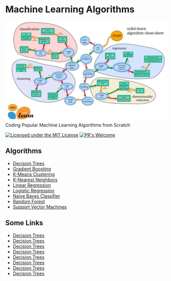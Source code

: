 # Machine Learning Algorithms
![SciKit-Learn ML Roadmap](/ml_map.jpg)
Coding Popular Machine Learning Algorithms from Scratch

[![Licensed under the MIT License](https://img.shields.io/badge/License-MIT-blue.svg)](https://github.com/Microsoft/BosqueLanguage/blob/master/LICENSE.txt)
[![PR's Welcome](https://img.shields.io/badge/PRs%20-welcome-brightgreen.svg)](#contribute)


## Algorithms
* [Decision Trees](https://github.com/Jadams29/ML_From_Scratch/tree/master/Decision_Trees)
* [Gradient Boosting](https://github.com/Jadams29/ML_From_Scratch/tree/master/Gradient_Boosting)
* [K-Means Clustering](https://github.com/Jadams29/ML_From_Scratch/tree/master/K-Means_Clustering)
* [K-Nearest Neighbors](https://github.com/Jadams29/ML_From_Scratch/tree/master/K-Nearest_Neighbors)
* [Linear Regression](https://github.com/Jadams29/ML_From_Scratch/tree/master/Linear_Regression)
* [Logistic Regression](https://github.com/Jadams29/ML_From_Scratch/tree/master/Logistic_Regression)
* [Naive Bayes Classifier](https://github.com/Jadams29/ML_From_Scratch/tree/master/Naive_Bayes_Classifier)
* [Random Forest](https://github.com/Jadams29/ML_From_Scratch/tree/master/Random_Forest)
* [Support Vector Machines](https://github.com/Jadams29/ML_From_Scratch/tree/master/Support_Vector_Machine)

## Some Links
* [Decision Trees](https://blog.usejournal.com/a-beginners-guide-to-machine-learning-5f20f884d574)
* [Decision Trees](https://ocw.mit.edu/courses/mathematics/18-06-linear-algebra-spring-2010/video-lectures/)
* [Decision Trees](https://medium.freecodecamp.org/machine-learning-how-to-go-from-zero-to-hero-40e26f8aa6da)
* [Decision Trees](https://medium.freecodecamp.org/the-best-resources-i-used-to-teach-myself-machine-learning-part-1-292232d167)
* [Decision Trees](https://medium.freecodecamp.org/every-single-machine-learning-course-on-the-internet-ranked-by-your-reviews-3c4a7b8026c0)
* [Decision Trees](https://medium.com/@itexpert/the-complete-guide-to-learn-machine-learning-from-scratch-46a6734acda6)
* [Decision Trees](https://medium.com/machine-learning-for-humans/why-machine-learning-matters-6164faf1df12)
* [Decision Trees](https://medium.com/@randylaosat/a-beginners-guide-to-machine-learning-dfadc19f6caf)


